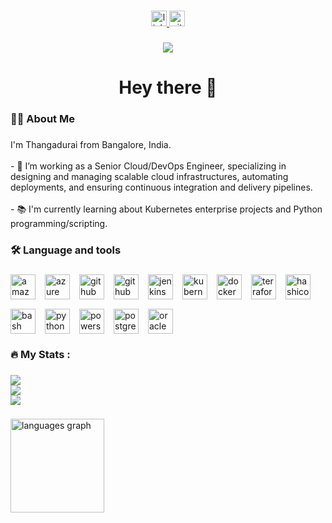 ###

<div align="center">
  
<a href="https://www.linkedin.com/in/thangadurai-murugan-87958556/" target="_blank">
  <img src="https://img.shields.io/static/v1?message=LinkedIn&logo=linkedin&label=&color=0077B5&logoColor=white&labelColor=&style=for-the-badge" height="25" alt="linkedin logo"/>
</a>

<a href="https://github.com/thangacodes/" target="_blank">
  <img src="https://img.shields.io/static/v1?message=GitHub&logo=github&label=&color=000000&logoColor=white&labelColor=&style=for-the-badge" height="25" alt="github logo" />
</a>

</div>

###

<div align="center">
  <img src="https://visitor-badge.laobi.icu/badge?page_id=thangacodes.thangacodes&" />
</div>

###

<h1 align="center">Hey there 👋</h1>

###

<h3 align="left">👩‍💻  About Me</h3>

###

<p align="left">
  I'm Thangadurai from Bangalore, India.
  <br><br>
  - 🔭 I’m working as a Senior Cloud/DevOps Engineer, specializing in designing and managing scalable cloud infrastructures, automating deployments, and ensuring continuous integration and delivery pipelines.
  <br><br>
  - 📚 I'm currently learning about Kubernetes enterprise projects and Python programming/scripting.
  <br>
</p>

###

<h3 align="left">🛠 Language and tools</h3>

###

<div align="left" style="display: flex; flex-wrap: wrap; gap: 15px;">
  
  <!-- AWS Logo -->
  <img src="https://cdn.jsdelivr.net/gh/devicons/devicon/icons/amazonwebservices/amazonwebservices-line-wordmark.svg" height="40" alt="amazonwebservices logo" />

  <!-- Azure Cloud Logo -->
  <img src="https://cdn.jsdelivr.net/gh/devicons/devicon/icons/azure/azure-original.svg" height="40" alt="azure cloud logo" />
  
  <!-- GitHub Logo -->
  <img src="https://cdn.jsdelivr.net/gh/devicons/devicon/icons/github/github-original.svg" height="40" alt="github logo" />

  <!-- GitHub Actions Logo -->
  <img src="https://cdn.jsdelivr.net/gh/devicons/devicon/icons/githubactions/githubactions-original.svg" height="40" alt="github actions logo" />
  
  <!-- Jenkins Logo -->
  <img src="https://cdn.jsdelivr.net/gh/devicons/devicon/icons/jenkins/jenkins-original.svg" height="40" alt="jenkins logo" />

  <!-- Kubernetes Logo -->
  <img src="https://cdn.jsdelivr.net/gh/devicons/devicon/icons/kubernetes/kubernetes-plain.svg" height="40" alt="kubernetes logo" />

  <!-- Docker Logo -->
  <img src="https://cdn.jsdelivr.net/gh/devicons/devicon/icons/docker/docker-plain-wordmark.svg" height="40" alt="docker logo" />

  <!-- Terraform Logo (HashiCorp) -->
  <img src="https://cdn.jsdelivr.net/gh/devicons/devicon/icons/terraform/terraform-original-wordmark.svg" height="40" alt="terraform logo" />

  <!-- HashiCorp Vault Logo -->
  <img src="https://cdn.jsdelivr.net/gh/devicons/devicon/icons/vault/vault-original-wordmark.svg" height="40" alt="hashicorp vault logo" />

  <!-- Bash Logo -->
  <img src="https://cdn.jsdelivr.net/gh/devicons/devicon/icons/bash/bash-original.svg" height="40" alt="bash logo" />

  <!-- Python Logo -->
  <img src="https://cdn.jsdelivr.net/gh/devicons/devicon/icons/python/python-original-wordmark.svg" height="40" alt="python logo" />
  
  <!-- PowerShell Logo -->
  <img src="https://cdn.jsdelivr.net/gh/devicons/devicon/icons/powershell/powershell-original.svg" height="40" alt="powershell logo" />
  
  <!-- PostgreSQL DB Logo -->
  <img src="https://cdn.jsdelivr.net/gh/devicons/devicon/icons/postgresql/postgresql-original.svg" height="40" alt="postgresql logo" />

  <!-- Oracle DB Logo -->
  <img src="https://cdn.jsdelivr.net/gh/devicons/devicon/icons/oracle/oracle-original.svg" height="40" alt="oracle db logo" />
  
</div>

<h3 align="left">🔥   My Stats :</h3>

###

![](https://github-readme-stats.vercel.app/api?username=thangacodes&theme=dark&hide_border=true&include_all_commits=true&count_private=true)  
![](https://github-readme-streak-stats.herokuapp.com/?user=thangacodes&theme=dark&hide_border=true)  
![](https://github-readme-activity-graph.cyclic.app/graph?username=thangacodes&theme=react-dark)

###

###

<div align="left">
  <img src="https://github-readme-stats.vercel.app/api/top-langs?username=thangacodes&locale=en&hide_title=false&layout=compact&card_width=320&langs_count=5&theme=dracula&hide_border=false" height="150" alt="languages graph"  />
</div>

###
